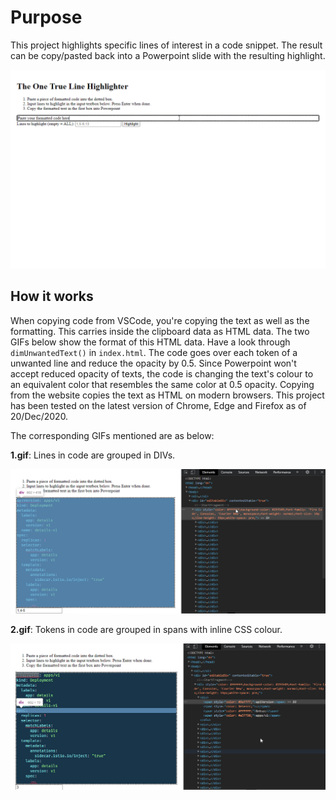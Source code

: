 # Purpose

This project highlights specific lines of interest in a code snippet. The result can be copy/pasted back into a Powerpoint slide with the resulting highlight.

![Demo](docs/demo.gif)

## How it works

When copying code from VSCode, you're copying the text as well as the formatting. This carries inside the clipboard data as HTML data. The two GIFs below show the format of this HTML data. Have a look through `dimUnwantedText()` in `index.html`. The code goes over each token of a unwanted line and reduce the opacity by 0.5. Since Powerpoint won't accept reduced opacity of texts, the code is changing the text's colour to an equivalent color that resembles the same color at 0.5 opacity. Copying from the website copies the text as HTML on modern browsers. This project has been tested on the latest version of Chrome, Edge and Firefox as of 20/Dec/2020.

The corresponding GIFs mentioned are as below:

**1.gif**: Lines in code are grouped in DIVs.

![1.gif](docs/1.gif)

**2.gif**: Tokens in code are grouped in spans with inline CSS colour.

![2.gif](docs/2.gif)

